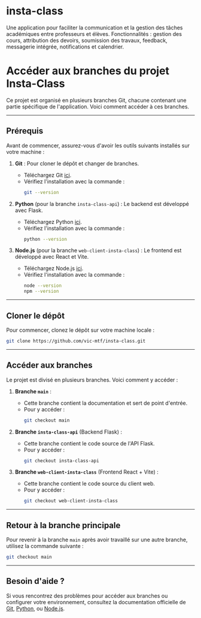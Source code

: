 # insta-class

Une application pour faciliter la communication et la gestion des tâches académiques entre professeurs et élèves. Fonctionnalités : gestion des cours, attribution des devoirs, soumission des travaux, feedback, messagerie intégrée, notifications et calendrier.

# Accéder aux branches du projet Insta-Class

Ce projet est organisé en plusieurs branches Git, chacune contenant une partie spécifique de l'application. Voici comment accéder à ces branches.

---

## Prérequis

Avant de commencer, assurez-vous d'avoir les outils suivants installés sur votre machine :

1. **Git** : Pour cloner le dépôt et changer de branches.

   - Téléchargez Git [ici](https://git-scm.com/).
   - Vérifiez l'installation avec la commande :
     ```bash
     git --version
     ```

2. **Python** (pour la branche `insta-class-api`) : Le backend est développé avec Flask.

   - Téléchargez Python [ici](https://www.python.org/downloads/).
   - Vérifiez l'installation avec la commande :
     ```bash
     python --version
     ```

3. **Node.js** (pour la branche `web-client-insta-class`) : Le frontend est développé avec React et Vite.
   - Téléchargez Node.js [ici](https://nodejs.org/).
   - Vérifiez l'installation avec la commande :
     ```bash
     node --version
     npm --version
     ```

---

## Cloner le dépôt

Pour commencer, clonez le dépôt sur votre machine locale :

```bash
git clone https://github.com/vic-mtf/insta-class.git
```

---

## Accéder aux branches

Le projet est divisé en plusieurs branches. Voici comment y accéder :

1. **Branche `main`** :

   - Cette branche contient la documentation et sert de point d'entrée.
   - Pour y accéder :
     ```bash
     git checkout main
     ```

2. **Branche `insta-class-api`** (Backend Flask) :

   - Cette branche contient le code source de l'API Flask.
   - Pour y accéder :
     ```bash
     git checkout insta-class-api
     ```

3. **Branche `web-client-insta-class`** (Frontend React + Vite) :
   - Cette branche contient le code source du client web.
   - Pour y accéder :
     ```bash
     git checkout web-client-insta-class
     ```

---

## Retour à la branche principale

Pour revenir à la branche `main` après avoir travaillé sur une autre branche, utilisez la commande suivante :

```bash
git checkout main
```

---

## Besoin d'aide ?

Si vous rencontrez des problèmes pour accéder aux branches ou configurer votre environnement, consultez la documentation officielle de [Git](https://git-scm.com/doc), [Python](https://docs.python.org/3/), ou [Node.js](https://nodejs.org/en/docs/).
